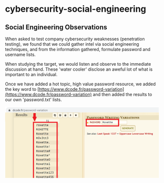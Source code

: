 # cybersecurity-social-engineering
## Social Engineering Observations
When asked to test company cybersecurity weaknesses (penetration testing), we found that we could gather intel via social engineering techniques, and from the information gathered, formulate password and username lists.

When studying the target, we would listen and observe to the immediate discussion at hand. These 'water cooler' disclose an aweful lot of what is important to an individual.

Once we have added a hot topic, high value password resource, we added the key word to [https://www.dcode.fr/password-variation](https://www.dcode.fr/password-variation) and then added the results to our own 'password.txt' lists.

![](https://github.com/paulsbarrett/cybersecurity-social-engineering/blob/main/images/password_generation_example.png)
